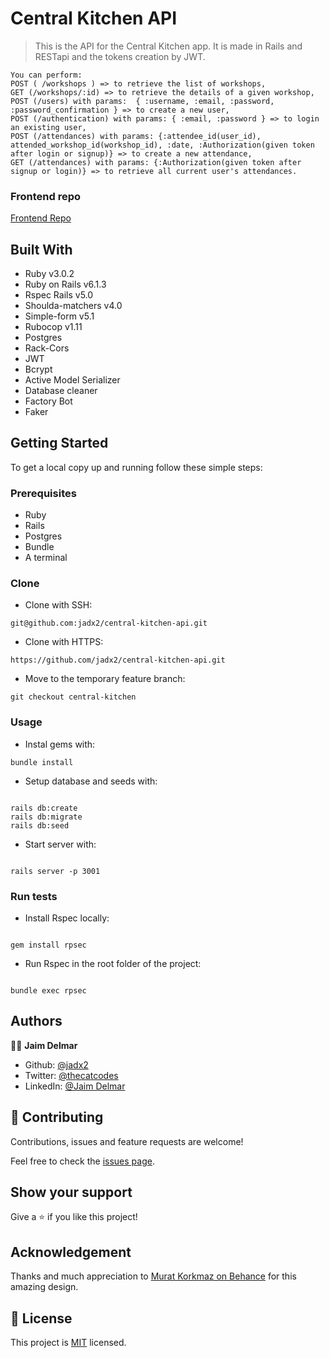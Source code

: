 # Central Kitchen API

> This is the API for the Central Kitchen app. It is made in Rails and RESTapi and the tokens creation by JWT.

```
You can perform:
POST ( /workshops ) => to retrieve the list of workshops,
GET (/workshops/:id) => to retrieve the details of a given workshop,
POST (/users) with params:  { :username, :email, :password, :password_confirmation } => to create a new user,
POST (/authentication) with params: { :email, :password } => to login an existing user,
POST (/attendances) with params: {:attendee_id(user_id), attended_workshop_id(workshop_id), :date, :Authorization(given token after login or signup)} => to create a new attendance,
GET (/attendances) with params: {:Authorization(given token after signup or login)} => to retrieve all current user's attendances.
```

### Frontend repo

[Frontend Repo](https://github.com/jadx2/central-kitchen)

## Built With

- Ruby v3.0.2
- Ruby on Rails v6.1.3
- Rspec Rails v5.0
- Shoulda-matchers v4.0
- Simple-form v5.1
- Rubocop v1.11
- Postgres
- Rack-Cors
- JWT
- Bcrypt
- Active Model Serializer
- Database cleaner
- Factory Bot
- Faker

## Getting Started

To get a local copy up and running follow these simple steps:

### Prerequisites

- Ruby
- Rails
- Postgres
- Bundle
- A terminal

### Clone

- Clone with SSH:

```
git@github.com:jadx2/central-kitchen-api.git
```

- Clone with HTTPS:

```
https://github.com/jadx2/central-kitchen-api.git
```

- Move to the temporary feature branch:

```
git checkout central-kitchen
```

### Usage

- Instal gems with:

```
bundle install
```

- Setup database and seeds with:

```

rails db:create
rails db:migrate
rails db:seed
```

- Start server with:

```

rails server -p 3001
```

### Run tests

- Install Rspec locally:

```

gem install rpsec

```

- Run Rspec in the root folder of the project:

```

bundle exec rpsec

```

## Authors

👨‍💻 **Jaim Delmar**

- Github: [@jadx2](https://github.com/jadx2/)
- Twitter: [@thecatcodes](https://twitter.com/thecatcodes)
- LinkedIn: [@Jaim Delmar](https://www.linkedin.com/in/jaimdelmar/)

## 🤝 Contributing

Contributions, issues and feature requests are welcome!

Feel free to check the [issues page](https://github.com/jadx2/central-kitchen-api/issues).

## Show your support

Give a ⭐️ if you like this project!

## Acknowledgement

Thanks and much appreciation to [Murat Korkmaz on Behance](https://www.behance.net/muratk) for this amazing design.

## 📝 License

This project is [MIT](https://opensource.org/licenses/MIT) licensed.
